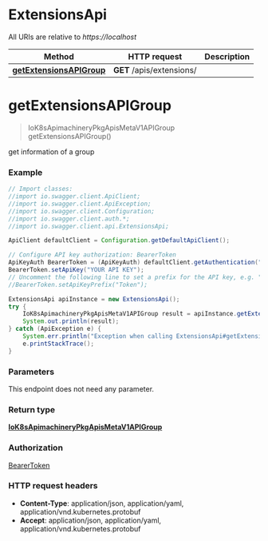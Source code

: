 # ExtensionsApi

All URIs are relative to *https://localhost*

Method | HTTP request | Description
------------- | ------------- | -------------
[**getExtensionsAPIGroup**](ExtensionsApi.md#getExtensionsAPIGroup) | **GET** /apis/extensions/ | 


<a name="getExtensionsAPIGroup"></a>
# **getExtensionsAPIGroup**
> IoK8sApimachineryPkgApisMetaV1APIGroup getExtensionsAPIGroup()



get information of a group

### Example
```java
// Import classes:
//import io.swagger.client.ApiClient;
//import io.swagger.client.ApiException;
//import io.swagger.client.Configuration;
//import io.swagger.client.auth.*;
//import io.swagger.client.api.ExtensionsApi;

ApiClient defaultClient = Configuration.getDefaultApiClient();

// Configure API key authorization: BearerToken
ApiKeyAuth BearerToken = (ApiKeyAuth) defaultClient.getAuthentication("BearerToken");
BearerToken.setApiKey("YOUR API KEY");
// Uncomment the following line to set a prefix for the API key, e.g. "Token" (defaults to null)
//BearerToken.setApiKeyPrefix("Token");

ExtensionsApi apiInstance = new ExtensionsApi();
try {
    IoK8sApimachineryPkgApisMetaV1APIGroup result = apiInstance.getExtensionsAPIGroup();
    System.out.println(result);
} catch (ApiException e) {
    System.err.println("Exception when calling ExtensionsApi#getExtensionsAPIGroup");
    e.printStackTrace();
}
```

### Parameters
This endpoint does not need any parameter.

### Return type

[**IoK8sApimachineryPkgApisMetaV1APIGroup**](IoK8sApimachineryPkgApisMetaV1APIGroup.md)

### Authorization

[BearerToken](../README.md#BearerToken)

### HTTP request headers

 - **Content-Type**: application/json, application/yaml, application/vnd.kubernetes.protobuf
 - **Accept**: application/json, application/yaml, application/vnd.kubernetes.protobuf


